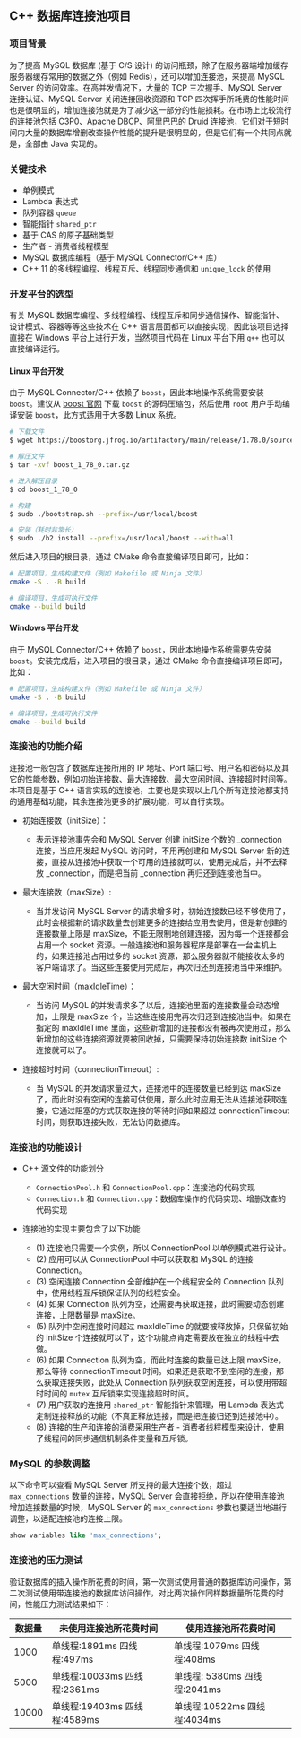 ## C++ 数据库连接池项目

### 项目背景

为了提高 MySQL 数据库 (基于 C/S 设计) 的访问瓶颈，除了在服务器端增加缓存服务器缓存常用的数据之外（例如 Redis），还可以增加连接池，来提高 MySQL Server 的访问效率。在高并发情况下，大量的 TCP 三次握手、MySQL Server 连接认证、MySQL Server 关闭连接回收资源和 TCP 四次挥手所耗费的性能时间也是很明显的，增加连接池就是为了减少这一部分的性能损耗。在市场上比较流行的连接池包括 C3P0、Apache DBCP、阿里巴巴的 Druid 连接池，它们对于短时间内大量的数据库增删改查操作性能的提升是很明显的，但是它们有一个共同点就是，全部由 Java 实现的。

### 关键技术

- 单例模式
- Lambda 表达式
- 队列容器 `queue`
- 智能指针 `shared_ptr`
- 基于 CAS 的原子基础类型
- 生产者 - 消费者线程模型
- MySQL 数据库编程（基于 MySQL Connector/C++ 库）
- C++ 11 的多线程编程、线程互斥、线程同步通信和 `unique_lock` 的使用

### 开发平台的选型

有关 MySQL 数据库编程、多线程编程、线程互斥和同步通信操作、智能指针、设计模式、容器等等这些技术在 C++ 语言层面都可以直接实现，因此该项目选择直接在 Windows 平台上进行开发，当然项目代码在 Linux 平台下用 `g++` 也可以直接编译运行。

#### Linux 平台开发

由于 MySQL Connector/C++ 依赖了 `boost`，因此本地操作系统需要安装 `boost`。建议从 [boost 官网](https://www.boost.org/users/download/) 下载 `boost` 的源码压缩包，然后使用 `root` 用户手动编译安装 `boost`，此方式适用于大多数 Linux 系统。

``` sh
# 下载文件
$ wget https://boostorg.jfrog.io/artifactory/main/release/1.78.0/source/boost_1_78_0.tar.gz

# 解压文件
$ tar -xvf boost_1_78_0.tar.gz

# 进入解压目录
$ cd boost_1_78_0

# 构建
$ sudo ./bootstrap.sh --prefix=/usr/local/boost

# 安装（耗时非常长）
$ sudo ./b2 install --prefix=/usr/local/boost --with=all
```

然后进入项目的根目录，通过 CMake 命令直接编译项目即可，比如：

``` sh
# 配置项目，生成构建文件（例如 Makefile 或 Ninja 文件）
cmake -S . -B build

# 编译项目，生成可执行文件
cmake --build build
```

#### Windows 平台开发

由于 MySQL Connector/C++ 依赖了 `boost`，因此本地操作系统需要先安装 `boost`。安装完成后，进入项目的根目录，通过 CMake 命令直接编译项目即可，比如：

``` sh
# 配置项目，生成构建文件（例如 Makefile 或 Ninja 文件）
cmake -S . -B build

# 编译项目，生成可执行文件
cmake --build build
```

### 连接池的功能介绍

连接池一般包含了数据库连接所用的 IP 地址、Port 端口号、用户名和密码以及其它的性能参数，例如初始连接数、最大连接数、最大空闲时间、连接超时时间等。本项目是基于 C++ 语言实现的连接池，主要也是实现以上几个所有连接池都支持的通用基础功能，其余连接池更多的扩展功能，可以自行实现。

- 初始连接数（initSize）：
    - 表示连接池事先会和 MySQL Server 创建 initSize 个数的 _connection 连接，当应用发起 MySQL 访问时，不用再创建和 MySQL Server 新的连接，直接从连接池中获取一个可用的连接就可以，使用完成后，并不去释放 _connection，而是把当前 _connection 再归还到连接池当中。

- 最大连接数（maxSize）:
    - 当并发访问 MySQL Server 的请求增多时，初始连接数已经不够使用了，此时会根据新的请求数量去创建更多的连接给应用去使用，但是新创建的连接数量上限是 maxSize，不能无限制地创建连接，因为每一个连接都会占用一个 socket 资源。一般连接池和服务器程序是部署在一台主机上的，如果连接池占用过多的 socket 资源，那么服务器就不能接收太多的客户端请求了。当这些连接使用完成后，再次归还到连接池当中来维护。

- 最大空闲时间（maxIdleTime）：
    - 当访问 MySQL 的并发请求多了以后，连接池里面的连接数量会动态增加，上限是 maxSize 个，当这些连接用完再次归还到连接池当中。如果在指定的 maxIdleTime 里面，这些新增加的连接都没有被再次使用过，那么新增加的这些连接资源就要被回收掉，只需要保持初始连接数 initSize 个连接就可以了。

- 连接超时时间（connectionTimeout）:
    - 当 MySQL 的并发请求量过大，连接池中的连接数量已经到达 maxSize 了，而此时没有空闲的连接可供使用，那么此时应用无法从连接池获取连接，它通过阻塞的方式获取连接的等待时间如果超过 connectionTimeout 时间，则获取连接失败，无法访问数据库。

### 连接池的功能设计

- C++ 源文件的功能划分
    - `ConnectionPool.h` 和 `ConnectionPool.cpp`：连接池的代码实现
    - `Connection.h` 和 `Connection.cpp`：数据库操作的代码实现、增删改查的代码实现

- 连接池的实现主要包含了以下功能
    - (1) 连接池只需要一个实例，所以 ConnectionPool 以单例模式进行设计。
    - (2) 应用可以从 ConnectionPool 中可以获取和 MySQL 的连接 Connection。
    - (3) 空闲连接 Connection 全部维护在一个线程安全的 Connection 队列中，使用线程互斥锁保证队列的线程安全。
    - (4) 如果 Connection 队列为空，还需要再获取连接，此时需要动态创建连接，上限数量是 maxSize。
    - (5) 队列中空闲连接时间超过 maxIdleTime 的就要被释放掉，只保留初始的 initSize 个连接就可以了，这个功能点肯定需要放在独立的线程中去做。
    - (6) 如果 Connection 队列为空，而此时连接的数量已达上限 maxSize，那么等待 connectionTimeout 时间。如果还是获取不到空闲的连接，那么获取连接失败，此处从 Connection 队列获取空闲连接，可以使用带超时时间的 `mutex` 互斥锁来实现连接超时时间。
    - (7) 用户获取的连接用 `shared_ptr` 智能指针来管理，用 Lambda 表达式定制连接释放的功能（不真正释放连接，而是把连接归还到连接池中）。
    - (8) 连接的生产和连接的消费采用生产者 - 消费者线程模型来设计，使用了线程间的同步通信机制条件变量和互斥锁。

### MySQL 的参数调整

以下命令可以查看 MySQL Server 所支持的最大连接个数，超过 `max_connections` 数量的连接，MySQL Server 会直接拒绝，所以在使用连接池增加连接数量的时候，MySQL Server 的 `max_connections` 参数也要适当地进行调整，以适配连接池的连接上限。

``` sql
show variables like 'max_connections';
```

### 连接池的压力测试

验证数据库的插入操作所花费的时间，第一次测试使用普通的数据库访问操作，第二次测试使用带连接池的数据库访问操作，对比两次操作同样数据量所花费的时间，性能压力测试结果如下：

| 数据量 | 未使用连接池所花费时间       | 使用连接池所花费时间         |
| ------ | ---------------------------- | ---------------------------- |
| 1000   | 单线程:1891ms 四线程:497ms   | 单线程:1079ms 四线程:408ms   |
| 5000   | 单线程:10033ms 四线程:2361ms | 单线程: 5380ms 四线程:2041ms |
| 10000  | 单线程:19403ms 四线程:4589ms | 单线程:10522ms 四线程:4034ms |
